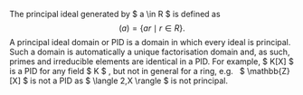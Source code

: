The principal ideal generated by $ a \in R $ is defined as
$$(a)= \{ar \mid r \in R \}.$$ A principal ideal domain or PID is a
domain in which every ideal is principal. Such a domain is automatically
a unique factorisation domain and, as such, primes and irreducible
elements are identical in a PID. For example, $ K[X] $ is a PID for any
field $ K $ , but not in general for a ring, e.g.   $  \mathbb{Z}[X] $
is not a PID as $  \langle 2,X \rangle $ is not principal.

